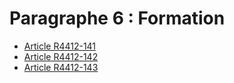#  Paragraphe 6 : Formation

* [Article R4412-141](./LEGIARTI000027677713.md)
* [Article R4412-142](./LEGIARTI000025818865.md)
* [Article R4412-143](./LEGIARTI000025818861.md)
